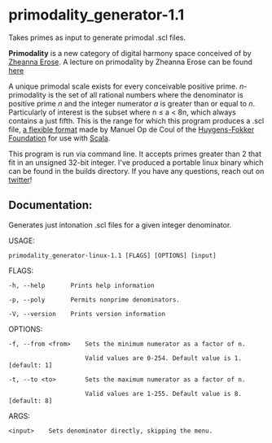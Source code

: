# primodality_generator-1.1
Takes primes as input to generate primodal .scl files.

**Primodality** is a new category of digital harmony space conceived of by [Zheanna Erose](https://www.youtube.com/channel/UC--VosYH0BHISbb4SFO9rQA). A lecture on primodality by Zheanna Erose can be found [here](https://www.youtube.com/watch?v=KKxXdD-lkwI)

A unique primodal scale exists for every conceivable positive prime. *n*-primodality is the set of all rational numbers where the denominator is positive prime *n* and the integer numerator *a* is greater than or equal to *n*. Particularly of interest is the subset where n ≤ a < 8n, which always contains a just fifth. This is the range for which this program produces a .scl file, [a flexible format](https://huygens-fokker.org/scala/scl_format.html) made by Manuel Op de Coul of the [Huygens-Fokker Foundation](https://huygens-fokker.org/index_en.html) for use with [Scala](https://www.huygens-fokker.org/scala/).

This program is run via command line. It accepts primes greater than 2 that fit in an unsigned 32-bit integer. I've produced a portable linux binary which can be found in the builds directory. If you have any questions, reach out on [twitter](https://www.twitter.com/thenorili)!

## Documentation:

Generates just intonation .scl files for a given integer denominator.

USAGE:

    primodality_generator-linux-1.1 [FLAGS] [OPTIONS] [input]

FLAGS:

    -h, --help       Prints help information
    
    -p, --poly       Permits nonprime denominators.
    
    -V, --version    Prints version information

OPTIONS:

    -f, --from <from>    Sets the minimum numerator as a factor of n.
    
                         Valid values are 0-254. Default value is 1. [default: 1]
                         
    -t, --to <to>        Sets the maximum numerator as a factor of n.
    
                         Valid values are 1-255. Default value is 8. [default: 8]

ARGS:

    <input>    Sets denominator directly, skipping the menu.

